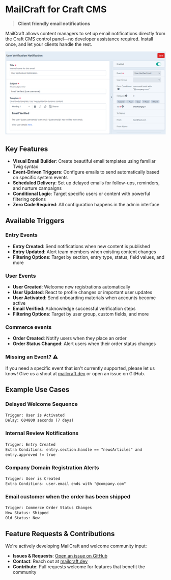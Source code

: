 # MailCraft for Craft CMS

> **Client friendly email notifications**

MailCraft allows content managers to set up email notifications directly from the Craft CMS control 
panel—no developer assistance required. Install once, and let your clients handle the rest.

![MailCraft Logo](./assets/screenshot.png)

## Key Features

- **Visual Email Builder**: Create beautiful email templates using familiar Twig syntax
- **Event-Driven Triggers**: Configure emails to send automatically based on specific system events
- **Scheduled Delivery**: Set up delayed emails for follow-ups, reminders, and nurture campaigns
- **Conditional Logic**: Target specific users or content with powerful filtering options
- **Zero Code Required**: All configuration happens in the admin interface

## Available Triggers

### Entry Events
- **Entry Created**: Send notifications when new content is published
- **Entry Updated**: Alert team members when existing content changes
- **Filtering Options**: Target by section, entry type, status, field values, and more

### User Events
- **User Created**: Welcome new registrations automatically
- **User Updated**: React to profile changes or important user updates
- **User Activated**: Send onboarding materials when accounts become active
- **Email Verified**: Acknowledge successful verification steps
- **Filtering Options**: Target by user group, custom fields, and more

### Commerce events
- **Order Created**: Notify users when they place an order
- **Order Status Changed**: Alert users when their order status changes

### Missing an Event? ⚠️

If you need a specific event that isn't currently supported, please let us know! Give us a shout at 
[mailcraft.dev](https://mailcraft.dev) or open an issue on GitHub.

## Example Use Cases

### Delayed Welcome Sequence
```
Trigger: User is Activated
Delay: 604800 seconds (7 days)
```

### Internal Review Notifications
```
Trigger: Entry Created
Extra Conditions: entry.section.handle == "newsArticles" and entry.approved != true
```

### Company Domain Registration Alerts
```
Trigger: User is Created
Extra Conditions: user.email ends with "@company.com"
```

### Email customer when the order has been shipped
```
Trigger: Commerce Order Status Changes
New Status: Shipped
Old Status: New
```

## Feature Requests & Contributions

We're actively developing MailCraft and welcome community input:

- **Issues & Requests**: [Open an issue on GitHub](https://github.com/frontend-services/craft-mailcraft/issues)
- **Contact**: Reach out at [mailcraft.dev](https://mailcraft.dev)
- **Contribute**: Pull requests welcome for features that benefit the community